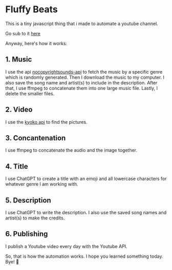 # Fluffy Beats

This is a tiny javascript thing that i made to automate a youtube channel.

Go sub to it [here](https://www.youtube.com/channel/UCZ-LYsoRJ3R-Am27qpAYkcQ)

Anyway, here's how it works:

## 1. Music
I use the api [nocopyrightsounds-api](https://www.npmjs.com/package/nocopyrightsounds-api) to fetch the music by a specific genre which is randomly generated. Then I download the music to my computer. I also save the song name and artist(s) to include in the description. After that, I use ffmpeg to concatenate them into one large music file. Lastly, I delete the smaller files.

## 2. Video
I use the [kyoko api](https://github.com/elliottophellia/kyoko) to find the pictures.

## 3. Concantenation
I use ffmpeg to concatenate the audio and the image together.

## 4. Title
I use ChatGPT to create a title with an emoji and all lowercase characters for whatever genre I am working with.

## 5. Description
I use ChatGPT to write the description. I also use the saved song names and artist(s) to make the credits.

## 6. Publishing
I publish a Youtube video every day with the Youtube API.



So, that is how the automation works. I hope you learned something today. Bye! 👋
